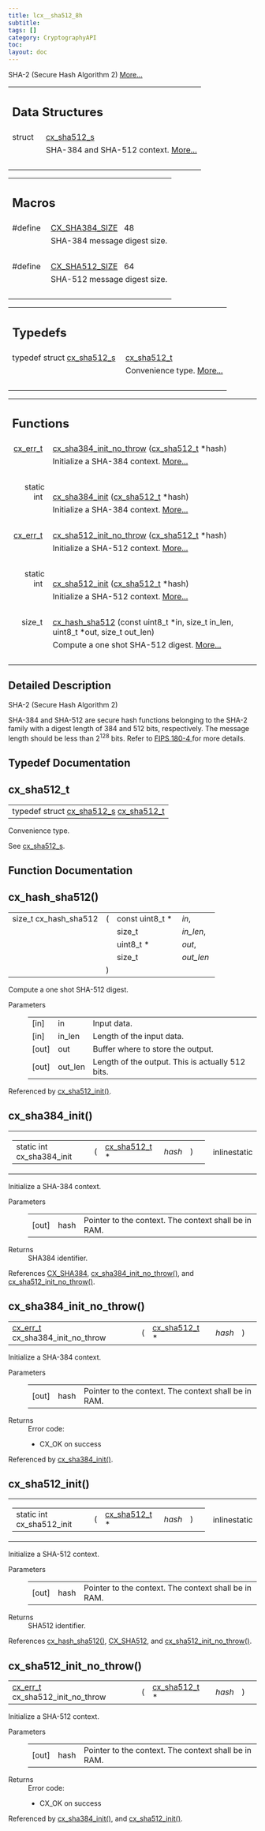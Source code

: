 ```yaml
---
title: lcx__sha512_8h
subtitle:
tags: []
category: CryptographyAPI
toc:
layout: doc
---
```



<p>SHA-2 (Secure Hash Algorithm 2)  
<a href="#details">More...</a></p>
<table class="memberdecls">
<tr class="heading"><td colspan="2"><h2 class="groupheader"><a name="nested-classes"></a>
Data Structures</h2></td></tr>
<tr class="memitem:"><td class="memItemLeft" align="right" valign="top">struct &#160;</td><td class="memItemRight" valign="bottom"><a class="el" href="../cx__sha512__s">cx_sha512_s</a></td></tr>
<tr class="memdesc:"><td class="mdescLeft">&#160;</td><td class="mdescRight">SHA-384 and SHA-512 context.  <a href="../cx__sha512__s#details">More...</a><br /></td></tr>
<tr class="separator:"><td class="memSeparator" colspan="2">&#160;</td></tr>
</table><table class="memberdecls">
<tr class="heading"><td colspan="2"><h2 class="groupheader"><a name="define-members"></a>
Macros</h2></td></tr>
<tr class="memitem:a31fde7c6974a7fe5cda7bde88d881d9a"><td class="memItemLeft" align="right" valign="top"><a id="a31fde7c6974a7fe5cda7bde88d881d9a"></a>
#define&#160;</td><td class="memItemRight" valign="bottom"><a class="el" href="../lcx__sha512_8h#a31fde7c6974a7fe5cda7bde88d881d9a">CX_SHA384_SIZE</a>&#160;&#160;&#160;48</td></tr>
<tr class="memdesc:a31fde7c6974a7fe5cda7bde88d881d9a"><td class="mdescLeft">&#160;</td><td class="mdescRight">SHA-384 message digest size. <br /></td></tr>
<tr class="separator:a31fde7c6974a7fe5cda7bde88d881d9a"><td class="memSeparator" colspan="2">&#160;</td></tr>
<tr class="memitem:a8c92da6dbfa2fa62932f43353cd70c8e"><td class="memItemLeft" align="right" valign="top"><a id="a8c92da6dbfa2fa62932f43353cd70c8e"></a>
#define&#160;</td><td class="memItemRight" valign="bottom"><a class="el" href="../lcx__sha512_8h#a8c92da6dbfa2fa62932f43353cd70c8e">CX_SHA512_SIZE</a>&#160;&#160;&#160;64</td></tr>
<tr class="memdesc:a8c92da6dbfa2fa62932f43353cd70c8e"><td class="mdescLeft">&#160;</td><td class="mdescRight">SHA-512 message digest size. <br /></td></tr>
<tr class="separator:a8c92da6dbfa2fa62932f43353cd70c8e"><td class="memSeparator" colspan="2">&#160;</td></tr>
</table><table class="memberdecls">
<tr class="heading"><td colspan="2"><h2 class="groupheader"><a name="typedef-members"></a>
Typedefs</h2></td></tr>
<tr class="memitem:a53d64cea729324cd5b0b260e3657e04e"><td class="memItemLeft" align="right" valign="top">typedef struct <a class="el" href="../cx__sha512__s">cx_sha512_s</a>&#160;</td><td class="memItemRight" valign="bottom"><a class="el" href="../lcx__sha512_8h#a53d64cea729324cd5b0b260e3657e04e">cx_sha512_t</a></td></tr>
<tr class="memdesc:a53d64cea729324cd5b0b260e3657e04e"><td class="mdescLeft">&#160;</td><td class="mdescRight">Convenience type.  <a href="#a53d64cea729324cd5b0b260e3657e04e">More...</a><br /></td></tr>
<tr class="separator:a53d64cea729324cd5b0b260e3657e04e"><td class="memSeparator" colspan="2">&#160;</td></tr>
</table><table class="memberdecls">
<tr class="heading"><td colspan="2"><h2 class="groupheader"><a name="func-members"></a>
Functions</h2></td></tr>
<tr class="memitem:aeae1fdcd8850affddff9947c1ac16b28"><td class="memItemLeft" align="right" valign="top"><a class="el" href="../cx__errors_8h#a06db7f567671764f4980db9bc828fa85">cx_err_t</a>&#160;</td><td class="memItemRight" valign="bottom"><a class="el" href="../lcx__sha512_8h#aeae1fdcd8850affddff9947c1ac16b28">cx_sha384_init_no_throw</a> (<a class="el" href="../lcx__sha512_8h#a53d64cea729324cd5b0b260e3657e04e">cx_sha512_t</a> *hash)</td></tr>
<tr class="memdesc:aeae1fdcd8850affddff9947c1ac16b28"><td class="mdescLeft">&#160;</td><td class="mdescRight">Initialize a SHA-384 context.  <a href="#aeae1fdcd8850affddff9947c1ac16b28">More...</a><br /></td></tr>
<tr class="separator:aeae1fdcd8850affddff9947c1ac16b28"><td class="memSeparator" colspan="2">&#160;</td></tr>
<tr class="memitem:a8ede0c1a3e360f7f9a6aaeef9a08a376"><td class="memItemLeft" align="right" valign="top">static int&#160;</td><td class="memItemRight" valign="bottom"><a class="el" href="../lcx__sha512_8h#a8ede0c1a3e360f7f9a6aaeef9a08a376">cx_sha384_init</a> (<a class="el" href="../lcx__sha512_8h#a53d64cea729324cd5b0b260e3657e04e">cx_sha512_t</a> *hash)</td></tr>
<tr class="memdesc:a8ede0c1a3e360f7f9a6aaeef9a08a376"><td class="mdescLeft">&#160;</td><td class="mdescRight">Initialize a SHA-384 context.  <a href="#a8ede0c1a3e360f7f9a6aaeef9a08a376">More...</a><br /></td></tr>
<tr class="separator:a8ede0c1a3e360f7f9a6aaeef9a08a376"><td class="memSeparator" colspan="2">&#160;</td></tr>
<tr class="memitem:ad562a0b932d7e72687f5c8cb0ca43c56"><td class="memItemLeft" align="right" valign="top"><a class="el" href="../cx__errors_8h#a06db7f567671764f4980db9bc828fa85">cx_err_t</a>&#160;</td><td class="memItemRight" valign="bottom"><a class="el" href="../lcx__sha512_8h#ad562a0b932d7e72687f5c8cb0ca43c56">cx_sha512_init_no_throw</a> (<a class="el" href="../lcx__sha512_8h#a53d64cea729324cd5b0b260e3657e04e">cx_sha512_t</a> *hash)</td></tr>
<tr class="memdesc:ad562a0b932d7e72687f5c8cb0ca43c56"><td class="mdescLeft">&#160;</td><td class="mdescRight">Initialize a SHA-512 context.  <a href="#ad562a0b932d7e72687f5c8cb0ca43c56">More...</a><br /></td></tr>
<tr class="separator:ad562a0b932d7e72687f5c8cb0ca43c56"><td class="memSeparator" colspan="2">&#160;</td></tr>
<tr class="memitem:aeedda5d7c717075e96109f45311a8085"><td class="memItemLeft" align="right" valign="top">static int&#160;</td><td class="memItemRight" valign="bottom"><a class="el" href="../lcx__sha512_8h#aeedda5d7c717075e96109f45311a8085">cx_sha512_init</a> (<a class="el" href="../lcx__sha512_8h#a53d64cea729324cd5b0b260e3657e04e">cx_sha512_t</a> *hash)</td></tr>
<tr class="memdesc:aeedda5d7c717075e96109f45311a8085"><td class="mdescLeft">&#160;</td><td class="mdescRight">Initialize a SHA-512 context.  <a href="#aeedda5d7c717075e96109f45311a8085">More...</a><br /></td></tr>
<tr class="separator:aeedda5d7c717075e96109f45311a8085"><td class="memSeparator" colspan="2">&#160;</td></tr>
<tr class="memitem:ae27883b7bef166ac7bfbf0ab7b284649"><td class="memItemLeft" align="right" valign="top">size_t&#160;</td><td class="memItemRight" valign="bottom"><a class="el" href="../lcx__sha512_8h#ae27883b7bef166ac7bfbf0ab7b284649">cx_hash_sha512</a> (const uint8_t *in, size_t in_len, uint8_t *out, size_t out_len)</td></tr>
<tr class="memdesc:ae27883b7bef166ac7bfbf0ab7b284649"><td class="mdescLeft">&#160;</td><td class="mdescRight">Compute a one shot SHA-512 digest.  <a href="#ae27883b7bef166ac7bfbf0ab7b284649">More...</a><br /></td></tr>
<tr class="separator:ae27883b7bef166ac7bfbf0ab7b284649"><td class="memSeparator" colspan="2">&#160;</td></tr>
</table>
<a name="details" id="details"></a>

## Detailed Description

<div class="textblock"><p>SHA-2 (Secure Hash Algorithm 2) </p>
<p>SHA-384 and SHA-512 are secure hash functions belonging to the SHA-2 family with a digest length of 384 and 512 bits, respectively. The message length should be less than 2<sup align="right">128</sup> bits. Refer to <a href="../https://csrc.nist.gov/publications/detail/fips/180/4/final">FIPS 180-4 </a> for more details. </p>
</div><h2 class="groupheader">Typedef Documentation</h2>
<a id="a53d64cea729324cd5b0b260e3657e04e"></a>
<h2 class="memtitle">cx_sha512_t</h2>

<div class="memitem">
<div class="memproto">
      <table class="memname">
        <tr>
          <td class="memname">typedef struct <a class="el" href="../cx__sha512__s">cx_sha512_s</a> <a class="el" href="../lcx__sha512_8h#a53d64cea729324cd5b0b260e3657e04e">cx_sha512_t</a></td>
        </tr>
      </table>
</div><div class="memdoc">

<p>Convenience type. </p>
<p>See <a class="el" href="../cx__sha512__s" title="SHA-384 and SHA-512 context. ">cx_sha512_s</a>. </p>

</div>
</div>
<h2 class="groupheader">Function Documentation</h2>
<a id="ae27883b7bef166ac7bfbf0ab7b284649"></a>
<h2 class="memtitle">cx_hash_sha512()</h2>

<div class="memitem">
<div class="memproto">
      <table class="memname">
        <tr>
          <td class="memname">size_t cx_hash_sha512 </td>
          <td>(</td>
          <td class="paramtype">const uint8_t *&#160;</td>
          <td class="paramname"><em>in</em>, </td>
        </tr>
        <tr>
          <td class="paramkey"></td>
          <td></td>
          <td class="paramtype">size_t&#160;</td>
          <td class="paramname"><em>in_len</em>, </td>
        </tr>
        <tr>
          <td class="paramkey"></td>
          <td></td>
          <td class="paramtype">uint8_t *&#160;</td>
          <td class="paramname"><em>out</em>, </td>
        </tr>
        <tr>
          <td class="paramkey"></td>
          <td></td>
          <td class="paramtype">size_t&#160;</td>
          <td class="paramname"><em>out_len</em>&#160;</td>
        </tr>
        <tr>
          <td></td>
          <td>)</td>
          <td></td><td></td>
        </tr>
      </table>
</div><div class="memdoc">

<p>Compute a one shot SHA-512 digest. </p>
<dl class="params"><dt>Parameters</dt><dd>
  <table class="params">
    <tr><td class="paramdir">[in]</td><td class="paramname">in</td><td>Input data.</td></tr>
    <tr><td class="paramdir">[in]</td><td class="paramname">in_len</td><td>Length of the input data.</td></tr>
    <tr><td class="paramdir">[out]</td><td class="paramname">out</td><td>Buffer where to store the output.</td></tr>
    <tr><td class="paramdir">[out]</td><td class="paramname">out_len</td><td>Length of the output. This is actually 512 bits. </td></tr>
  </table>
  </dd>
</dl>

<p class="reference">Referenced by <a class="el" href="../lcx__sha512_8h#aeedda5d7c717075e96109f45311a8085">cx_sha512_init()</a>.</p>

</div>
</div>
<a id="a8ede0c1a3e360f7f9a6aaeef9a08a376"></a>
<h2 class="memtitle">cx_sha384_init()</h2>

<div class="memitem">
<div class="memproto">
<table class="mlabels">
  <tr>
  <td class="mlabels-left">
      <table class="memname">
        <tr>
          <td class="memname">static int cx_sha384_init </td>
          <td>(</td>
          <td class="paramtype"><a class="el" href="../lcx__sha512_8h#a53d64cea729324cd5b0b260e3657e04e">cx_sha512_t</a> *&#160;</td>
          <td class="paramname"><em>hash</em></td><td>)</td>
          <td></td>
        </tr>
      </table>
  </td>
  <td class="mlabels-right">
<span class="mlabels"><span class="mlabel">inline</span><span class="mlabel">static</span></span>  </td>
  </tr>
</table>
</div><div class="memdoc">

<p>Initialize a SHA-384 context. </p>
<dl class="params"><dt>Parameters</dt><dd>
  <table class="params">
    <tr><td class="paramdir">[out]</td><td class="paramname">hash</td><td>Pointer to the context. The context shall be in RAM.</td></tr>
  </table>
  </dd>
</dl>
<dl class="section return"><dt>Returns</dt><dd>SHA384 identifier. </dd></dl>

<p class="reference">References <a class="el" href="../lcx__hash_8h#a83490ac84757a8bc00ff719ed807e117a74d048ad79463a9c73b7226785da3aea">CX_SHA384</a>, <a class="el" href="../lcx__sha512_8h#aeae1fdcd8850affddff9947c1ac16b28">cx_sha384_init_no_throw()</a>, and <a class="el" href="../lcx__sha512_8h#ad562a0b932d7e72687f5c8cb0ca43c56">cx_sha512_init_no_throw()</a>.</p>

</div>
</div>
<a id="aeae1fdcd8850affddff9947c1ac16b28"></a>
<h2 class="memtitle">cx_sha384_init_no_throw()</h2>

<div class="memitem">
<div class="memproto">
      <table class="memname">
        <tr>
          <td class="memname"><a class="el" href="../cx__errors_8h#a06db7f567671764f4980db9bc828fa85">cx_err_t</a> cx_sha384_init_no_throw </td>
          <td>(</td>
          <td class="paramtype"><a class="el" href="../lcx__sha512_8h#a53d64cea729324cd5b0b260e3657e04e">cx_sha512_t</a> *&#160;</td>
          <td class="paramname"><em>hash</em></td><td>)</td>
          <td></td>
        </tr>
      </table>
</div><div class="memdoc">

<p>Initialize a SHA-384 context. </p>
<dl class="params"><dt>Parameters</dt><dd>
  <table class="params">
    <tr><td class="paramdir">[out]</td><td class="paramname">hash</td><td>Pointer to the context. The context shall be in RAM.</td></tr>
  </table>
  </dd>
</dl>
<dl class="section return"><dt>Returns</dt><dd>Error code:<ul>
<li>CX_OK on success </li>
</ul>
</dd></dl>

<p class="reference">Referenced by <a class="el" href="../lcx__sha512_8h#a8ede0c1a3e360f7f9a6aaeef9a08a376">cx_sha384_init()</a>.</p>

</div>
</div>
<a id="aeedda5d7c717075e96109f45311a8085"></a>
<h2 class="memtitle">cx_sha512_init()</h2>

<div class="memitem">
<div class="memproto">
<table class="mlabels">
  <tr>
  <td class="mlabels-left">
      <table class="memname">
        <tr>
          <td class="memname">static int cx_sha512_init </td>
          <td>(</td>
          <td class="paramtype"><a class="el" href="../lcx__sha512_8h#a53d64cea729324cd5b0b260e3657e04e">cx_sha512_t</a> *&#160;</td>
          <td class="paramname"><em>hash</em></td><td>)</td>
          <td></td>
        </tr>
      </table>
  </td>
  <td class="mlabels-right">
<span class="mlabels"><span class="mlabel">inline</span><span class="mlabel">static</span></span>  </td>
  </tr>
</table>
</div><div class="memdoc">

<p>Initialize a SHA-512 context. </p>
<dl class="params"><dt>Parameters</dt><dd>
  <table class="params">
    <tr><td class="paramdir">[out]</td><td class="paramname">hash</td><td>Pointer to the context. The context shall be in RAM.</td></tr>
  </table>
  </dd>
</dl>
<dl class="section return"><dt>Returns</dt><dd>SHA512 identifier. </dd></dl>

<p class="reference">References <a class="el" href="../lcx__sha512_8h#ae27883b7bef166ac7bfbf0ab7b284649">cx_hash_sha512()</a>, <a class="el" href="../lcx__hash_8h#a83490ac84757a8bc00ff719ed807e117af1c7c38d54f080781c6026cb6fed85f6">CX_SHA512</a>, and <a class="el" href="../lcx__sha512_8h#ad562a0b932d7e72687f5c8cb0ca43c56">cx_sha512_init_no_throw()</a>.</p>

</div>
</div>
<a id="ad562a0b932d7e72687f5c8cb0ca43c56"></a>
<h2 class="memtitle">cx_sha512_init_no_throw()</h2>

<div class="memitem">
<div class="memproto">
      <table class="memname">
        <tr>
          <td class="memname"><a class="el" href="../cx__errors_8h#a06db7f567671764f4980db9bc828fa85">cx_err_t</a> cx_sha512_init_no_throw </td>
          <td>(</td>
          <td class="paramtype"><a class="el" href="../lcx__sha512_8h#a53d64cea729324cd5b0b260e3657e04e">cx_sha512_t</a> *&#160;</td>
          <td class="paramname"><em>hash</em></td><td>)</td>
          <td></td>
        </tr>
      </table>
</div><div class="memdoc">

<p>Initialize a SHA-512 context. </p>
<dl class="params"><dt>Parameters</dt><dd>
  <table class="params">
    <tr><td class="paramdir">[out]</td><td class="paramname">hash</td><td>Pointer to the context. The context shall be in RAM.</td></tr>
  </table>
  </dd>
</dl>
<dl class="section return"><dt>Returns</dt><dd>Error code:<ul>
<li>CX_OK on success </li>
</ul>
</dd></dl>

<p class="reference">Referenced by <a class="el" href="../lcx__sha512_8h#a8ede0c1a3e360f7f9a6aaeef9a08a376">cx_sha384_init()</a>, and <a class="el" href="../lcx__sha512_8h#aeedda5d7c717075e96109f45311a8085">cx_sha512_init()</a>.</p>

</div>
</div>
